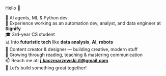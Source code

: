 Hello 👋

💼 AI agents, ML & Python dev  
💼 Experience working as an automation dev, analyst, and data engineer at **Signify**  
🎓 3rd-year CS student  
📊 Into **futuristic tech** like **data analysis**, **AI**, **robots**  
🤖 Content creator & designer — building creative, modern stuff  
🌱 Growing through reading, teaching & mastering communication  
📫 Reach me at: **j.kaczmarzewski.it@gmail.com**  
🚀 Let’s build something great together!

